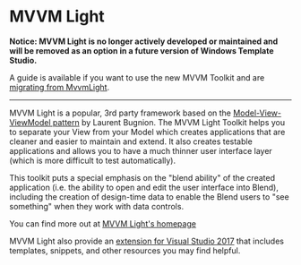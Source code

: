 ﻿# MVVM Light

**Notice: MVVM Light is no longer actively developed or maintained and will be removed as an option in a future version of Windows Template Studio.**

A guide is available if you want to use the new MVVM Toolkit and are [migrating from MvvmLight](https://docs.microsoft.com/windows/communitytoolkit/mvvm/migratingfrommvvmlight?WT.mc_id=WDIT-MVP-5001397).

---

MVVM Light is a popular, 3rd party framework based on the [Model-View-ViewModel pattern](https://en.wikipedia.org/wiki/Model%E2%80%93view%E2%80%93viewmodel)  by Laurent Bugnion. The MVVM Light Toolkit helps you to separate your View from your Model which creates applications that are cleaner and easier to maintain and extend. It also creates testable applications and allows you to have a much thinner user interface layer (which is more difficult to test automatically).

This toolkit puts a special emphasis on the "blend ability" of the created application (i.e. the ability to open and edit the user interface into Blend), including the creation of design-time data to enable the Blend users to "see something" when they work with data controls.

You can find more out at [MVVM Light's homepage](https://github.com/lbugnion/mvvmlight)

MVVM Light also provide an [extension for Visual Studio 2017](https://marketplace.visualstudio.com/items?itemName=LaurentBugnion.MVVMLightforVS2017) that includes templates, snippets, and other resources you may find helpful.
